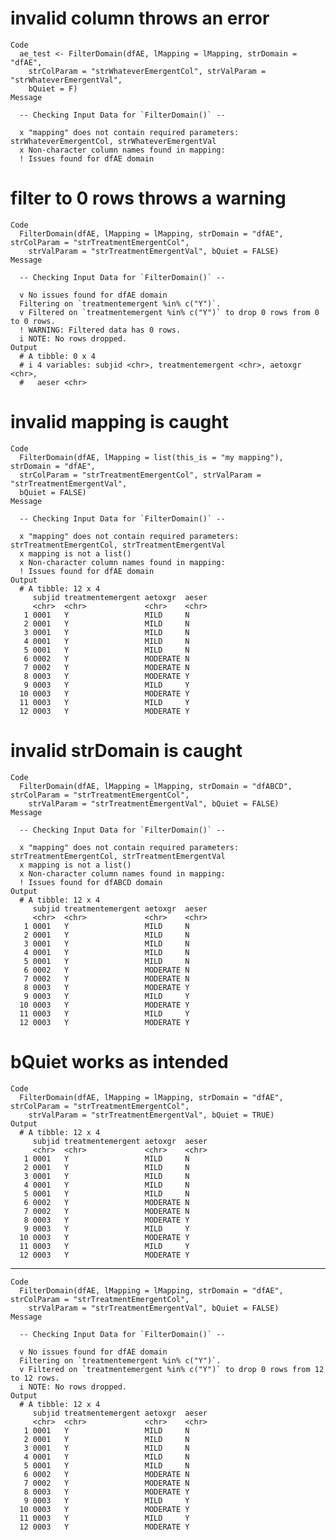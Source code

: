 # invalid column throws an error

    Code
      ae_test <- FilterDomain(dfAE, lMapping = lMapping, strDomain = "dfAE",
        strColParam = "strWhateverEmergentCol", strValParam = "strWhateverEmergentVal",
        bQuiet = F)
    Message
      
      -- Checking Input Data for `FilterDomain()` --
      
      x "mapping" does not contain required parameters: strWhateverEmergentCol, strWhateverEmergentVal
      x Non-character column names found in mapping: 
      ! Issues found for dfAE domain

# filter to 0 rows throws a warning

    Code
      FilterDomain(dfAE, lMapping = lMapping, strDomain = "dfAE", strColParam = "strTreatmentEmergentCol",
        strValParam = "strTreatmentEmergentVal", bQuiet = FALSE)
    Message
      
      -- Checking Input Data for `FilterDomain()` --
      
      v No issues found for dfAE domain
      Filtering on `treatmentemergent %in% c("Y")`.
      v Filtered on `treatmentemergent %in% c("Y")` to drop 0 rows from 0 to 0 rows.
      ! WARNING: Filtered data has 0 rows.
      i NOTE: No rows dropped.
    Output
      # A tibble: 0 x 4
      # i 4 variables: subjid <chr>, treatmentemergent <chr>, aetoxgr <chr>,
      #   aeser <chr>

# invalid mapping is caught

    Code
      FilterDomain(dfAE, lMapping = list(this_is = "my mapping"), strDomain = "dfAE",
      strColParam = "strTreatmentEmergentCol", strValParam = "strTreatmentEmergentVal",
      bQuiet = FALSE)
    Message
      
      -- Checking Input Data for `FilterDomain()` --
      
      x "mapping" does not contain required parameters: strTreatmentEmergentCol, strTreatmentEmergentVal
      x mapping is not a list()
      x Non-character column names found in mapping: 
      ! Issues found for dfAE domain
    Output
      # A tibble: 12 x 4
         subjid treatmentemergent aetoxgr  aeser
         <chr>  <chr>             <chr>    <chr>
       1 0001   Y                 MILD     N    
       2 0001   Y                 MILD     N    
       3 0001   Y                 MILD     N    
       4 0001   Y                 MILD     N    
       5 0001   Y                 MILD     N    
       6 0002   Y                 MODERATE N    
       7 0002   Y                 MODERATE N    
       8 0003   Y                 MODERATE Y    
       9 0003   Y                 MILD     Y    
      10 0003   Y                 MODERATE Y    
      11 0003   Y                 MILD     Y    
      12 0003   Y                 MODERATE Y    

# invalid strDomain is caught

    Code
      FilterDomain(dfAE, lMapping = lMapping, strDomain = "dfABCD", strColParam = "strTreatmentEmergentCol",
        strValParam = "strTreatmentEmergentVal", bQuiet = FALSE)
    Message
      
      -- Checking Input Data for `FilterDomain()` --
      
      x "mapping" does not contain required parameters: strTreatmentEmergentCol, strTreatmentEmergentVal
      x mapping is not a list()
      x Non-character column names found in mapping: 
      ! Issues found for dfABCD domain
    Output
      # A tibble: 12 x 4
         subjid treatmentemergent aetoxgr  aeser
         <chr>  <chr>             <chr>    <chr>
       1 0001   Y                 MILD     N    
       2 0001   Y                 MILD     N    
       3 0001   Y                 MILD     N    
       4 0001   Y                 MILD     N    
       5 0001   Y                 MILD     N    
       6 0002   Y                 MODERATE N    
       7 0002   Y                 MODERATE N    
       8 0003   Y                 MODERATE Y    
       9 0003   Y                 MILD     Y    
      10 0003   Y                 MODERATE Y    
      11 0003   Y                 MILD     Y    
      12 0003   Y                 MODERATE Y    

# bQuiet works as intended

    Code
      FilterDomain(dfAE, lMapping = lMapping, strDomain = "dfAE", strColParam = "strTreatmentEmergentCol",
        strValParam = "strTreatmentEmergentVal", bQuiet = TRUE)
    Output
      # A tibble: 12 x 4
         subjid treatmentemergent aetoxgr  aeser
         <chr>  <chr>             <chr>    <chr>
       1 0001   Y                 MILD     N    
       2 0001   Y                 MILD     N    
       3 0001   Y                 MILD     N    
       4 0001   Y                 MILD     N    
       5 0001   Y                 MILD     N    
       6 0002   Y                 MODERATE N    
       7 0002   Y                 MODERATE N    
       8 0003   Y                 MODERATE Y    
       9 0003   Y                 MILD     Y    
      10 0003   Y                 MODERATE Y    
      11 0003   Y                 MILD     Y    
      12 0003   Y                 MODERATE Y    

---

    Code
      FilterDomain(dfAE, lMapping = lMapping, strDomain = "dfAE", strColParam = "strTreatmentEmergentCol",
        strValParam = "strTreatmentEmergentVal", bQuiet = FALSE)
    Message
      
      -- Checking Input Data for `FilterDomain()` --
      
      v No issues found for dfAE domain
      Filtering on `treatmentemergent %in% c("Y")`.
      v Filtered on `treatmentemergent %in% c("Y")` to drop 0 rows from 12 to 12 rows.
      i NOTE: No rows dropped.
    Output
      # A tibble: 12 x 4
         subjid treatmentemergent aetoxgr  aeser
         <chr>  <chr>             <chr>    <chr>
       1 0001   Y                 MILD     N    
       2 0001   Y                 MILD     N    
       3 0001   Y                 MILD     N    
       4 0001   Y                 MILD     N    
       5 0001   Y                 MILD     N    
       6 0002   Y                 MODERATE N    
       7 0002   Y                 MODERATE N    
       8 0003   Y                 MODERATE Y    
       9 0003   Y                 MILD     Y    
      10 0003   Y                 MODERATE Y    
      11 0003   Y                 MILD     Y    
      12 0003   Y                 MODERATE Y    

